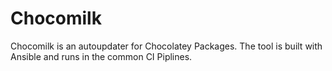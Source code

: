 # Chocomilk

Chocomilk is an autoupdater for Chocolatey Packages. The tool is built with Ansible and runs in the common CI Piplines.
